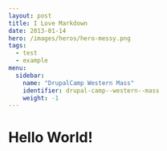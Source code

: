 ```yaml
---
layout: post
title: I Love Markdown
date: 2013-01-14
hero: /images/heros/hero-messy.png
tags:
  - test
  - example
menu:
  sidebar:
    name: "DrupalCamp Western Mass"
    identifier: drupal-camp--western--mass
    weight: -1
---
```


# Hello World!

